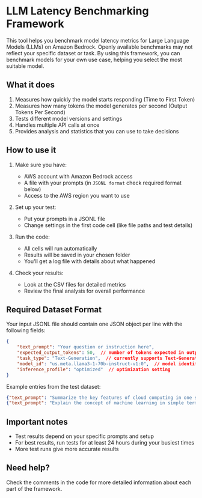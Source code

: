 # LLM Latency Benchmarking Framework

This tool helps you benchmark model latency metrics for Large Language Models (LLMs) on Amazon Bedrock. Openly available benchmarks may not reflect your specific dataset or task. By using this framework, you can benchmark models for your own use case, helping you select the most suitable model.

## What it does

1. Measures how quickly the model starts responding (Time to First Token)
2. Measures how many tokens the model generates per second (Output Tokens Per Second)
3. Tests different model versions and settings
4. Handles multiple API calls at once
5. Provides analysis and statistics that you can use to take decisions

## How to use it

1. Make sure you have:
   - AWS account with Amazon Bedrock access
   - A file with your prompts (in `JSONL format` check required format below)
   - Access to the AWS region you want to use

2. Set up your test:
   - Put your prompts in a JSONL file
   - Change settings in the first code cell (like file paths and test details)

3. Run the code:
   - All cells will run automatically
   - Results will be saved in your chosen folder
   - You'll get a log file with details about what happened

4. Check your results:
   - Look at the CSV files for detailed metrics
   - Review the final analysis for overall performance

## Required Dataset Format

Your input JSONL file should contain one JSON object per line with the following fields:

```json
{
    "text_prompt": "Your question or instruction here",
    "expected_output_tokens": 50,  // number of tokens expected in output
    "task_type": "Text-Generation",  // currently supports Text-Generation
    "model_id": "us.meta.llama3-1-70b-instruct-v1:0",  // model identifier
    "inference_profile": "optimized"  // optimization setting
}
```

Example entries from the test dataset:
```json
{"text_prompt": "Summarize the key features of cloud computing in one sentence.", "expected_output_tokens": 50, "task_type": "Text-Generation", "model_id": "us.meta.llama3-1-70b-instruct-v1:0", "inference_profile": "optimized"}
{"text_prompt": "Explain the concept of machine learning in simple terms.", "expected_output_tokens": 50, "task_type": "Text-Generation", "model_id": "us.meta.llama3-1-70b-instruct-v1:0", "inference_profile": "optimized"}
```

## Important notes

- Test results depend on your specific prompts and setup
- For best results, run tests for at least 24 hours during your busiest times
- More test runs give more accurate results

## Need help?

Check the comments in the code for more detailed information about each part of the framework.